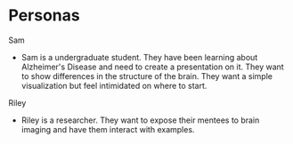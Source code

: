# Personas

Sam 
* Sam is a undergraduate student. They have been learning about Alzheimer's Disease and need to create a presentation on it. They want to show differences in the structure of the brain. They want a simple visualization but feel intimidated on where to start. 

Riley
* Riley is a researcher. They want to expose their mentees to brain imaging and have them interact with examples. 